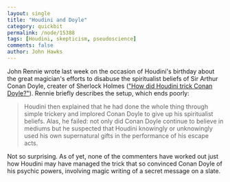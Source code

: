 ```yaml
---
layout: single 
title: "Houdini and Doyle" 
category: quickbit
permalink: /node/15388
tags: [Houdini, skepticism, pseudoscience] 
comments: false 
author: John Hawks 
---
```


John Rennie wrote last week on the occasion of Houdini's birthday about the great magician's efforts to disabuse the spiritualist beliefs of Sir Arthur Conan Doyle, creater of Sherlock Holmes (<a href="http://blogs.plos.org/retort/2011/03/24/how-did-houdini-trick-conan-doyle/">"How did Houdini trick Conan Doyle?"</a>). Rennie briefly describes the setup, which ends poorly: 

<blockquote>Houdini then explained that he had done the whole thing through simple trickery and implored Conan Doyle to give up his spiritualist beliefs. Alas, he failed: not only did Conan Doyle continue to believe in mediums but he suspected that Houdini knowingly or unknowingly used his own supernatural gifts in the performance of his escape acts.</blockquote>

Not so surprising. As of yet, none of the commenters have worked out just how Houdini may have managed the trick that so convinced Conan Doyle of his psychic powers, involving magic writing of a secret message on a slate. 


